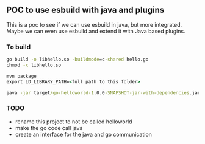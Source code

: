 
## POC to use esbuild with java and plugins

This is a poc to see if we can use esbuild in java, but more integrated.
Maybe we can even use esbuild and extend it with Java based plugins.

### To build

```cmd
go build -o libhello.so -buildmode=c-shared hello.go
chmod -x libhello.so

mvn package
export LD_LIBRARY_PATH=<full path to this folder>

java -jar target/go-helloworld-1.0.0-SNAPSHOT-jar-with-dependencies.jar
```

### TODO
* rename this project to not be called helloworld
* make the go code call java
* create an interface for the java and go communication